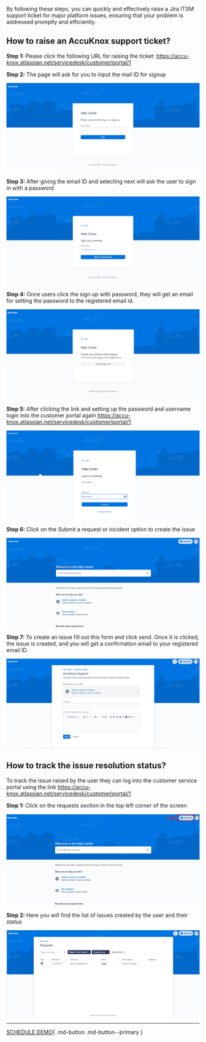By following these steps, you can quickly and effectively raise a Jira ITSM support ticket for major platform issues, ensuring that your problem is addressed promptly and efficiently.

## How to raise an AccuKnox support ticket? 

**Step 1:** Please click the following URL for raising the ticket: https://accu-knox.atlassian.net/servicedesk/customer/portal/1 

**Step 2:** The page will ask for you to input the mail ID for signup 

![](images/ticket-procedure/tick-proc-0.png)

**Step 3:** After giving the email ID and selecting next will ask the user to sign in with a password

![](images/ticket-procedure/tick-proc-1.png)

**Step 4:** Once users click the sign up with password, they will get an email for setting the password to the registered email id.

![](images/ticket-procedure/tick-proc-2.png)

**Step 5:** After clicking the link and setting up the password and username login into the customer portal again https://accu-knox.atlassian.net/servicedesk/customer/portal/1 

![](images/ticket-procedure/tick-proc-3.png)

**Step 6:** Click on the Submit a request or incident option to create the issue

![](images/ticket-procedure/tick-proc-4.png)

**Step 7:** To create an issue fill out this form and click send. Once it is clicked, the issue is created, and you will get a confirmation email to your registered email ID. 

![](images/ticket-procedure/tick-proc-5.png)

## How to track the issue resolution status? 

To track the issue raised by the user they can log into the customer service portal using the link https://accu-knox.atlassian.net/servicedesk/customer/portal/1 

**Step 1:** Click on the requests section in the top left corner of the screen 

![](images/ticket-procedure/tick-track-0.png)

**Step 2:** Here you will find the list of issues created by the user and their status

![](images/ticket-procedure/tick-track-1.png)


- - - 
[SCHEDULE DEMO](https://www.accuknox.com/contact-us){ .md-button .md-button--primary }